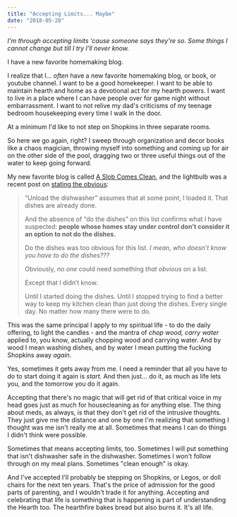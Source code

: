 ```yaml
---
title: "Accepting Limits... Maybe"
date: "2018-05-28"
---
```


_I'm through accepting limits_ _'cause someone says they're so._ _Some things I cannot change_ _but till I try I'll never know._

I have a new favorite homemaking blog.

I realize that I... _often_ have a new favorite homemaking blog, or book, or youtube channel. I want to be a good homekeeper. I want to be able to maintain hearth and home as a devotional act for my hearth powers. I want to live in a place where I can have people over for game night without embarrassment. I want to not relive my dad's criticisms of my teenage bedroom housekeeping every time I walk in the door.

At a minimum I'd like to not step on Shopkins in three separate rooms.

So here we go again, right? I sweep through organization and decor books like a chaos magician, throwing myself into something and coming up for air on the other side of the pool, dragging two or three useful things out of the water to keep going forward.

My new favorite blog is called [A Slob Comes Clean](https://www.aslobcomesclean.com/blog/), and the lightbulb was a recent post on [stating the obvious](https://www.aslobcomesclean.com/2018/05/stating-the-obvious/):

> “Unload the dishwasher” assumes that at some point, I loaded it. That dishes are already done.
> 
> And the absence of “do the dishes” on this list confirms what I have suspected: **people whose homes stay under control don’t consider it an option to not do the dishes.**
> 
> Do the dishes was too obvious for this list. _I mean, who doesn’t know you have to do the dishes???_
> 
> Obviously, _no one_ could need something _that obvious_ on a list.
> 
> Except that I didn’t know.
> 
> Until I started doing the dishes. Until I stopped trying to find a better way to keep my kitchen clean than just doing the dishes. Every single day. No matter how many there were to do.

This was the same principal I apply to my spiritual life - to do the daily offering, to light the candles - and the mantra of _chop wood, carry water_ applied to, you know, actually chopping wood and carrying water. And by wood I mean washing dishes, and by water I mean putting the fucking Shopkins away _again_.

Yes, sometimes it gets away from me. I need a reminder that all you have to do to start doing it again is _start._ And then just... do it, as much as life lets you, and the tomorrow you do it again.

Accepting that there's no magic that will get rid of that critical voice in my head goes just as much for housecleaning as for anything else. The thing about meds, as always, is that they don't get rid of the intrusive thoughts. They just give me the distance and one by one I'm realizing that something I thought was me isn't really me at all. Sometimes that means I can do things I didn't think were possible.

Sometimes that means accepting limits, too. Sometimes I will put something that isn't dishwasher safe in the dishwasher. Sometimes I won't follow through on my meal plans. Sometimes "clean enough" is okay.

And I've accepted I'll probably be stepping on Shopkins, or Legos, or doll chairs for the next ten years. That's the price of admission for the good parts of parenting, and I wouldn't trade it for anything. Accepting and celebrating that life is something that is happening is part of understanding the Hearth too. The hearthfire bakes bread but also burns it. It's all life.

